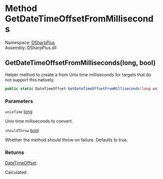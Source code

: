 # Method GetDateTimeOffsetFromMilliseconds

Namespace: [DSharpPlus](DSharpPlus.md)  
Assembly: DSharpPlus.dll

## <a id="DSharpPlus_Utilities_GetDateTimeOffsetFromMilliseconds_System_Int64_System_Boolean_"></a>GetDateTimeOffsetFromMilliseconds\(long, bool\)

Helper method to create a <xref href="System.DateTimeOffset" data-throw-if-not-resolved="false"></xref> from Unix time milliseconds for targets that do not support this natively.

```csharp
public static DateTimeOffset GetDateTimeOffsetFromMilliseconds(long unixTime, bool shouldThrow = true)
```

### Parameters

`unixTime` [long](https://learn.microsoft.com/dotnet/api/system.int64)

Unix time milliseconds to convert.

`shouldThrow` [bool](https://learn.microsoft.com/dotnet/api/system.boolean)

Whether the method should throw on failure. Defaults to true.

### Returns

[DateTimeOffset](https://learn.microsoft.com/dotnet/api/system.datetimeoffset)

Calculated <xref href="System.DateTimeOffset" data-throw-if-not-resolved="false"></xref>.

